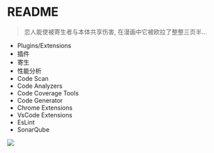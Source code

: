 # README

> 恋人能使被寄生者与本体共享伤害, 在漫画中它被欧拉了整整三页半...

- Plugins/Extensions
- 插件
- 寄生
- 性能分析
- Code Scan
- Code Analyzers
- Code Coverage Tools
- Code Generator
- Chrome Extensions
- VsCode Extensions
- EsLint
- SonarQube

![](https://luo0412.oss-cn-hangzhou.aliyuncs.com/1702904186346-HW3Yd6Ttp8td-image.png)